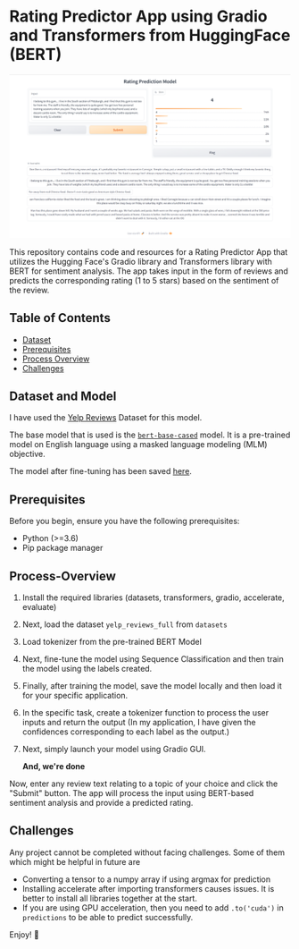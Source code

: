 # Rating Predictor App using Gradio and Transformers from HuggingFace (BERT)

![App Demo](https://github.com/hsr-22/RatingPredictor_HF/blob/main/app_demo.png)

This repository contains code and resources for a Rating Predictor App that utilizes the Hugging Face's Gradio library and Transformers library with BERT for sentiment analysis. The app takes input in the form of reviews and predicts the corresponding rating (1 to 5 stars) based on the sentiment of the review.

## Table of Contents
- [Dataset](#dataset)
- [Prerequisites](#prerequisites)
- [Process Overview](#process-overview)
- [Challenges](#challenges)

## Dataset and Model
I have used the [Yelp Reviews](https://huggingface.co/datasets/yelp_review_full) Dataset for this model.

The base model that is used is the [``bert-base-cased``](https://huggingface.co/bert-base-cased) model. It is a pre-trained model on English language using a masked language modeling (MLM) objective.

The model after fine-tuning has been saved [here](https://drive.google.com/drive/folders/1FX8Gjbbq_qFze5TCjDEmOFkH5rOHUB1X).

## Prerequisites
Before you begin, ensure you have the following prerequisites:
- Python (>=3.6)
- Pip package manager

## Process-Overview
1. Install the required libraries (datasets, transformers, gradio, accelerate, evaluate)
2. Next, load the dataset ```yelp_reviews_full``` from ``datasets``
3. Load tokenizer from the pre-trained BERT Model
4. Next, fine-tune the model using Sequence Classification and then train the model using the labels created.
5. Finally, after training the model, save the model locally and then load it for your specific application.
6. In the specific task, create a tokenizer function to process the user inputs and return the output (In my application, I have given the confidences corresponding to each label as the output.)
7. Next, simply launch your model using Gradio GUI. 

   **And, we're done**

Now, enter any review text relating to a topic of your choice and click the "Submit" button. The app will process the input using BERT-based sentiment analysis and provide a predicted rating. 

## Challenges
Any project cannot be completed without facing challenges.
Some of them which might be helpful in future are
- Converting a tensor to a numpy array if using argmax for prediction
- Installing accelerate after importing transformers causes issues. It is better to install all libraries together at the start.
- If you are using GPU acceleration, then you need to add ``.to('cuda')`` in ``predictions`` to be able to predict successfully.

Enjoy! 🚀
